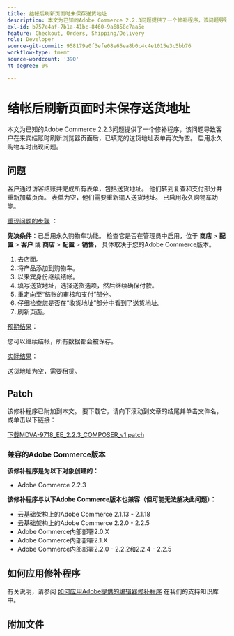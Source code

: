 ```yaml
---
title: 结帐后刷新页面时未保存送货地址
description: 本文为已知的Adobe Commerce 2.2.3问题提供了一个修补程序，该问题导致客户在来宾结账时刷新浏览器页面后，已填充的送货地址表单再次为空。 启用永久购物车时出现问题。
exl-id: b757e4af-7b1a-41bc-8460-9a6858c7aa5e
feature: Checkout, Orders, Shipping/Delivery
role: Developer
source-git-commit: 958179e0f3efe08e65ea8b0c4c4e1015e3c5bb76
workflow-type: tm+mt
source-wordcount: '390'
ht-degree: 0%

---
```


# 结帐后刷新页面时未保存送货地址

本文为已知的Adobe Commerce 2.2.3问题提供了一个修补程序，该问题导致客户在来宾结账时刷新浏览器页面后，已填充的送货地址表单再次为空。 启用永久购物车时出现问题。

## 问题

客户通过访客结账并完成所有表单，包括送货地址。 他们转到复查和支付部分并重新加载页面。 表单为空，他们需要重新输入送货地址。 已启用永久购物车功能。

<u>重现问题的步骤</u> ：

**先决条件**：已启用永久购物车功能。 检查它是否在管理员中启用，位于 **商店** > **配置** > **客户** 或 **商店** > **配置** > **销售，** 具体取决于您的Adobe Commerce版本。

1. 去店面。
1. 将产品添加到购物车。
1. 以来宾身份继续结帐。
1. 填写送货地址，选择送货选项，然后继续确保付款。
1. 重定向至“结账的审核和支付”部分。
1. 仔细检查您是否在“收货地址”部分中看到了送货地址。
1. 刷新页面。

<u>预期结果</u>：

您可以继续结帐，所有数据都会被保存。

<u>实际结果</u>：

送货地址为空，需要租赁。

## Patch

该修补程序已附加到本文。 要下载它，请向下滚动到文章的结尾并单击文件名，或单击以下链接：

[下载MDVA-9718\_EE\_2.2.3\_COMPOSER\_v1.patch](assets/MDVA-9718_EE_2.2.3_COMPOSER_v1.patch.zip)

### 兼容的Adobe Commerce版本

**该修补程序是为以下对象创建的：**

* Adobe Commerce 2.2.3

**该修补程序与以下Adobe Commerce版本也兼容（但可能无法解决此问题）：**

* 云基础架构上的Adobe Commerce 2.1.13 - 2.1.18
* 云基础架构上的Adobe Commerce 2.2.0 - 2.2.5
* Adobe Commerce内部部署2.0.X
* Adobe Commerce内部部署2.1.X
* Adobe Commerce内部部署2.2.0 - 2.2.2和2.2.4 - 2.2.5

## 如何应用修补程序

有关说明，请参阅 [如何应用Adobe提供的编辑器修补程序](/help/how-to/general/how-to-apply-a-composer-patch-provided-by-magento.md) 在我们的支持知识库中。

## 附加文件
